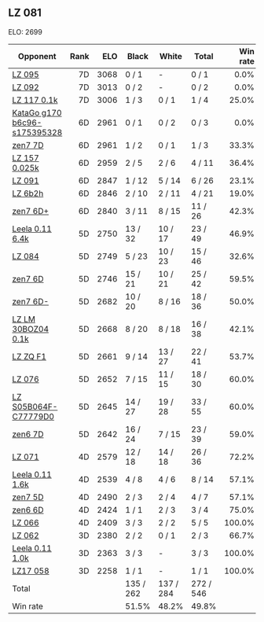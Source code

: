 ## LZ 081 ##

ELO: 2699

Opponent | Rank | ELO | Black | White | Total | Win rate
---------|-----:|----:|-------|-------|-------|-------:
[LZ 095](LZ%20095.md) | 7D | 3068 | 0 / 1 | - | 0 / 1 | 0.0%
[LZ 092](LZ%20092.md) | 7D | 3013 | 0 / 2 | - | 0 / 2 | 0.0%
[LZ 117 0.1k](LZ%20117%200.1k.md) | 7D | 3006 | 1 / 3 | 0 / 1 | 1 / 4 | 25.0%
[KataGo g170 b6c96-s175395328](KataGo%20g170%20b6c96-s175395328.md) | 6D | 2961 | 0 / 1 | 0 / 2 | 0 / 3 | 0.0%
[zen7 7D](zen7%207D.md) | 6D | 2961 | 1 / 2 | 0 / 1 | 1 / 3 | 33.3%
[LZ 157 0.025k](LZ%20157%200.025k.md) | 6D | 2959 | 2 / 5 | 2 / 6 | 4 / 11 | 36.4%
[LZ 091](LZ%20091.md) | 6D | 2847 | 1 / 12 | 5 / 14 | 6 / 26 | 23.1%
[LZ 6b2h](LZ%206b2h.md) | 6D | 2846 | 2 / 10 | 2 / 11 | 4 / 21 | 19.0%
[zen7 6D+](zen7%206D+.md) | 6D | 2840 | 3 / 11 | 8 / 15 | 11 / 26 | 42.3%
[Leela 0.11 6.4k](Leela%200.11%206.4k.md) | 5D | 2750 | 13 / 32 | 10 / 17 | 23 / 49 | 46.9%
[LZ 084](LZ%20084.md) | 5D | 2749 | 5 / 23 | 10 / 23 | 15 / 46 | 32.6%
[zen7 6D](zen7%206D.md) | 5D | 2746 | 15 / 21 | 10 / 21 | 25 / 42 | 59.5%
[zen7 6D-](zen7%206D-.md) | 5D | 2682 | 10 / 20 | 8 / 16 | 18 / 36 | 50.0%
[LZ LM 30BOZ04 0.1k](LZ%20LM%2030BOZ04%200.1k.md) | 5D | 2668 | 8 / 20 | 8 / 18 | 16 / 38 | 42.1%
[LZ ZQ F1](LZ%20ZQ%20F1.md) | 5D | 2661 | 9 / 14 | 13 / 27 | 22 / 41 | 53.7%
[LZ 076](LZ%20076.md) | 5D | 2652 | 7 / 15 | 11 / 15 | 18 / 30 | 60.0%
[LZ S05B064F-C77779D0](LZ%20S05B064F-C77779D0.md) | 5D | 2645 | 14 / 27 | 19 / 28 | 33 / 55 | 60.0%
[zen6 7D](zen6%207D.md) | 5D | 2642 | 16 / 24 | 7 / 15 | 23 / 39 | 59.0%
[LZ 071](LZ%20071.md) | 4D | 2579 | 12 / 18 | 14 / 18 | 26 / 36 | 72.2%
[Leela 0.11 1.6k](Leela%200.11%201.6k.md) | 4D | 2539 | 4 / 8 | 4 / 6 | 8 / 14 | 57.1%
[zen7 5D](zen7%205D.md) | 4D | 2490 | 2 / 3 | 2 / 4 | 4 / 7 | 57.1%
[zen6 6D](zen6%206D.md) | 4D | 2424 | 1 / 1 | 2 / 3 | 3 / 4 | 75.0%
[LZ 066](LZ%20066.md) | 4D | 2409 | 3 / 3 | 2 / 2 | 5 / 5 | 100.0%
[LZ 062](LZ%20062.md) | 3D | 2380 | 2 / 2 | 0 / 1 | 2 / 3 | 66.7%
[Leela 0.11 1.0k](Leela%200.11%201.0k.md) | 3D | 2363 | 3 / 3 | - | 3 / 3 | 100.0%
[LZ17 058](LZ17%20058.md) | 3D | 2258 | 1 / 1 | - | 1 / 1 | 100.0%
Total | | | 135 / 262 | 137 / 284 | 272 / 546 | 
Win rate| | | 51.5% | 48.2% | 49.8% | 
